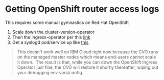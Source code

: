 # Getting OpenShift router access logs

This requires some manual gymnastics on Red Hat OpenShift

1. Scale down the cluster-version-operator
2. Then the ingress-operator per this [link](https://bugzilla.redhat.com/show_bug.cgi?id=1776392#c6).
3. Get a syslogd pod/service up like [this](https://www.me2digital.com/blog/2017/09/syslog-receiver/).


> This doesn't work well on IBM Cloud right now because the CVO runs on the managed master nodes which means end-users cannot scale it down.. The result is that, while you can down the OpenShift Ingress Operator just fine, the CVO will restore it shortly thereafter, wiping out your debugging env vars/config.

